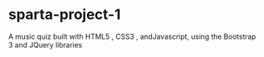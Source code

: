 # sparta-project-1
A music quiz built with HTML5 , CSS3 , andJavascript, using the Bootstrap 3 and JQuery libraries
